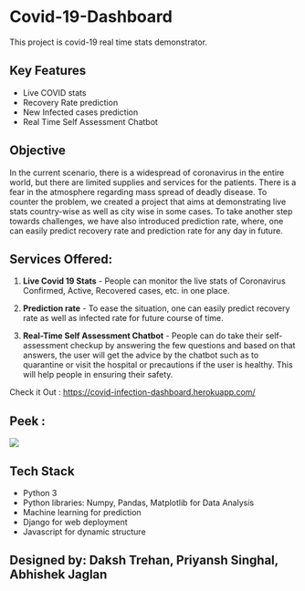 # Covid-19-Dashboard

This project is covid-19 real time stats demonstrator.

## Key Features
* Live COVID stats
* Recovery Rate prediction
* New Infected cases prediction
* Real Time Self Assessment Chatbot

## Objective
In the current scenario, there is a widespread of coronavirus in the entire world, but there are limited supplies and services for the patients. There is a fear in the atmosphere regarding mass spread of deadly disease. To counter the problem, we created a project that aims at demonstrating live stats country-wise as well as city wise in some cases. 
To take another step towards challenges, we have also introduced prediction rate, where, one can easily predict recovery rate and prediction rate for any day in future.


## Services Offered:

1. **Live Covid 19 Stats** - People can monitor the live stats of Coronavirus Confirmed, Active, Recovered cases, etc. in one place.

2. **Prediction rate** - To ease the situation, one can easily predict recovery rate as well as infected rate for future course of time.

3. **Real-Time Self Assessment Chatbot** - People can do take their self-assessment checkup by answering the few questions and based on that answers, the user will get the advice by the chatbot such as to quarantine or visit the hospital or precautions if the user is healthy. This will help people in ensuring their safety.

Check it Out : https://covid-infection-dashboard.herokuapp.com/

## Peek : 
![](https://github.com/priyansh18/Covid-19-Dashboard/blob/master/images/covid-peek.JPG)

## Tech Stack
* Python 3
* Python libraries: Numpy, Pandas, Matplotlib for Data Analysis
* Machine learning for prediction
* Django for web deployment
* Javascript for dynamic structure

## Designed by: Daksh Trehan, Priyansh Singhal, Abhishek Jaglan


